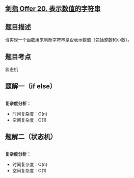 ## [剑指 Offer 20. 表示数值的字符串](https://leetcode.cn/problems/biao-shi-shu-zhi-de-zi-fu-chuan-lcof/description/?favorite=xb9nqhhg)

## 题目描述

请实现一个函数用来判断字符串是否表示数值（包括整数和小数）。

## 题目考点

状态机

## 题解一（if else）
 
```

```

**复杂度分析：**

- 时间复杂度：O(n)
- 空间复杂度：O(1) 

## 题解二（状态机）
 
```

```

**复杂度分析：**

- 时间复杂度：O(n)
- 空间复杂度：O(1) 
